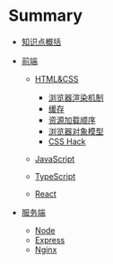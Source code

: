 # Summary

* [知识点概括](README.md)
* [前端]()
    * [HTML&CSS](FrontEnd/HTML&CSS/HTML&CSS.md)
        * [浏览器渲染机制](FrontEnd/HTML&CSS/Paint.md)
        * [缓存](FrontEnd/HTML&CSS/Cache.md)
        * [资源加载顺序](FrontEnd/HTML&CSS/LoadSource.md)
        * [浏览器对象模型](FrontEnd/HTML&CSS/BOM.md)
        * [CSS Hack](FrontEnd/HTML&CSS/CSSHack.md)

    * [JavaScript](FrontEnd/JavaScript.md)
    * [TypeScript](FrontEnd/TypeScript.md)
    * [React](FrontEnd/React.md)

* [服务端]()
    * [Node](BackEnd/Node.md)
    * [Express](BackEnd/Express.md)
    * [Nginx](BackEnd/Nginx.md)
